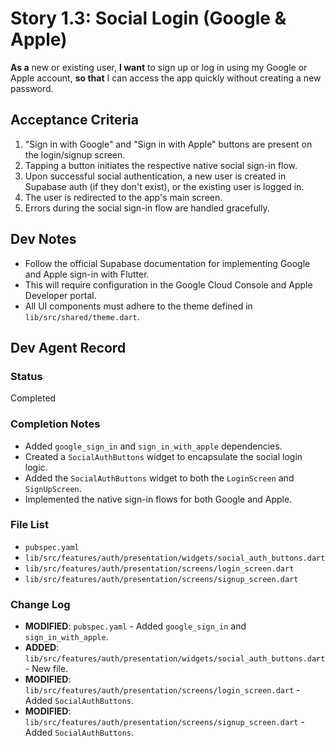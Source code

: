 # Story 1.3: Social Login (Google & Apple)

**As a** new or existing user,
**I want** to sign up or log in using my Google or Apple account,
**so that** I can access the app quickly without creating a new password.

## Acceptance Criteria

1.  "Sign in with Google" and "Sign in with Apple" buttons are present on the login/signup screen.
2.  Tapping a button initiates the respective native social sign-in flow.
3.  Upon successful social authentication, a new user is created in Supabase auth (if they don't exist), or the existing user is logged in.
4.  The user is redirected to the app's main screen.
5.  Errors during the social sign-in flow are handled gracefully.

## Dev Notes

*   Follow the official Supabase documentation for implementing Google and Apple sign-in with Flutter.
*   This will require configuration in the Google Cloud Console and Apple Developer portal.
*   All UI components must adhere to the theme defined in `lib/src/shared/theme.dart`.

## Dev Agent Record

### Status
Completed

### Completion Notes
- Added `google_sign_in` and `sign_in_with_apple` dependencies.
- Created a `SocialAuthButtons` widget to encapsulate the social login logic.
- Added the `SocialAuthButtons` widget to both the `LoginScreen` and `SignUpScreen`.
- Implemented the native sign-in flows for both Google and Apple.

### File List
- `pubspec.yaml`
- `lib/src/features/auth/presentation/widgets/social_auth_buttons.dart`
- `lib/src/features/auth/presentation/screens/login_screen.dart`
- `lib/src/features/auth/presentation/screens/signup_screen.dart`

### Change Log
- **MODIFIED**: `pubspec.yaml` - Added `google_sign_in` and `sign_in_with_apple`.
- **ADDED**: `lib/src/features/auth/presentation/widgets/social_auth_buttons.dart` - New file.
- **MODIFIED**: `lib/src/features/auth/presentation/screens/login_screen.dart` - Added `SocialAuthButtons`.
- **MODIFIED**: `lib/src/features/auth/presentation/screens/signup_screen.dart` - Added `SocialAuthButtons`.
